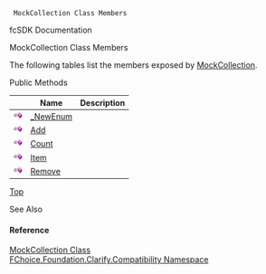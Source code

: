 ﻿     MockCollection Class Members                                                   

fcSDK Documentation

MockCollection Class Members

The following tables list the members exposed by [MockCollection](FChoice.Foundation.Clarify.Compatibility~FChoice.Foundation.Clarify.Compatibility.MockCollection.md).

Public Methods

|   | Name | Description |
| --- | --- | --- |
| ![Public Method](dotnetimages/publicMethod.png) | [_NewEnum](FChoice.Foundation.Clarify.Compatibility~FChoice.Foundation.Clarify.Compatibility.MockCollection~_NewEnum.md) |   |
| ![Public Method](dotnetimages/publicMethod.png) | [Add](FChoice.Foundation.Clarify.Compatibility~FChoice.Foundation.Clarify.Compatibility.MockCollection~Add.md) |   |
| ![Public Method](dotnetimages/publicMethod.png) | [Count](FChoice.Foundation.Clarify.Compatibility~FChoice.Foundation.Clarify.Compatibility.MockCollection~Count.md) |   |
| ![Public Method](dotnetimages/publicMethod.png) | [Item](FChoice.Foundation.Clarify.Compatibility~FChoice.Foundation.Clarify.Compatibility.MockCollection~Item.md) |   |
| ![Public Method](dotnetimages/publicMethod.png) | [Remove](FChoice.Foundation.Clarify.Compatibility~FChoice.Foundation.Clarify.Compatibility.MockCollection~Remove.md) |   |

[Top](#top)

See Also

#### Reference

[MockCollection Class](FChoice.Foundation.Clarify.Compatibility~FChoice.Foundation.Clarify.Compatibility.MockCollection.md)  
[FChoice.Foundation.Clarify.Compatibility Namespace](FChoice.Foundation.Clarify.Compatibility~FChoice.Foundation.Clarify.Compatibility_namespace.md)